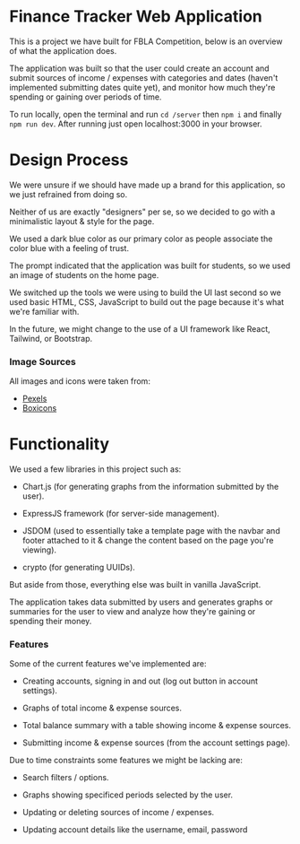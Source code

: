 # Finance Tracker Web Application

This is a project we have built for FBLA Competition, below is an overview of what the application does.

The application was built so that the user could create an account and submit sources of income / expenses with categories and dates (haven't implemented submitting dates quite yet), and monitor how much they're spending or gaining over periods of time.

To run locally, open the terminal and run `cd /server` then `npm i` and finally `npm run dev`. After running just open localhost:3000 in your browser.


# Design Process

We were unsure if we should have made up a brand for this application, so we just refrained from doing so.

Neither of us are exactly "designers" per se, so we decided to go with a minimalistic layout & style for the page.

We used a dark blue color as our primary color as people associate the color blue with a feeling of trust.

The prompt indicated that the application was built for students, so we used an image of students on the home page.

We switched up the tools we were using to build the UI last second so we used basic HTML, CSS, JavaScript to build out the page because it's what we're familiar with.

In the future, we might change to the use of a UI framework like React, Tailwind, or Bootstrap.


### Image Sources

All images and icons were taken from:
- [Pexels](https://www.pexels.com/)
- [Boxicons](https://boxicons.com/)


# Functionality

We used a few libraries in this project such as:

- Chart.js (for generating graphs from the information submitted by the user).

- ExpressJS framework (for server-side management).

- JSDOM (used to essentially take a template page with the navbar and footer attached to it & change the content based on the page you're viewing).

- crypto (for generating UUIDs).

But aside from those, everything else was built in vanilla JavaScript.

The application takes data submitted by users and generates graphs or summaries for the user to view and analyze how they're gaining or spending their money.

### Features

Some of the current features we've implemented are:

- Creating accounts, signing in and out (log out button in account settings).

- Graphs of total income & expense sources.

- Total balance summary with a table showing income & expense sources.

- Submitting income & expense sources (from the account settings page).

Due to time constraints some features we might be lacking are:

- Search filters / options.

- Graphs showing specificed periods selected by the user.

- Updating or deleting sources of income / expenses.

- Updating account details like the username, email, password